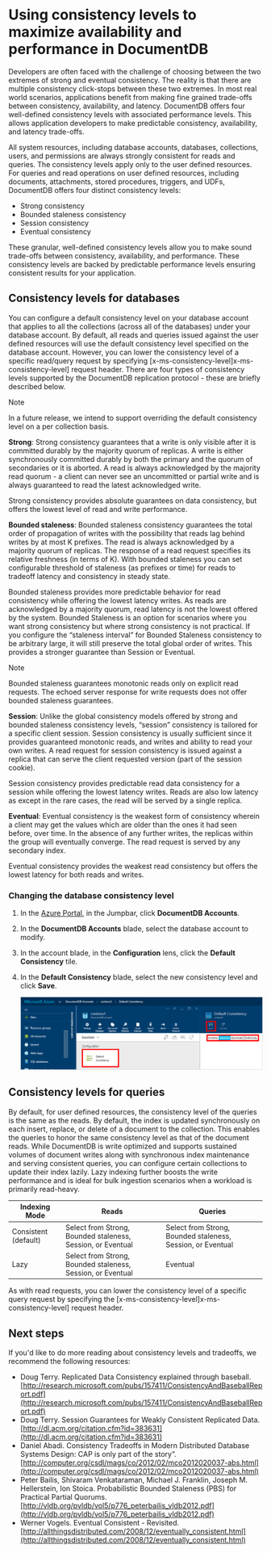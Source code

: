 <properties 
    pageTitle="Consistency levels in DocumentDB | Microsoft Azure" 
    description="Review how DocumentDB has four consistency levels with associated performance levels to help balance eventual consistency, availability, and latency trade-offs." 
    keywords="eventual consistency, documentdb, azure, Microsoft azure"
    services="documentdb" 
    authors="mimig1" 
    manager="jhubbard" 
    editor="cgronlun" 
    documentationCenter=""/>

<tags 
    ms.service="documentdb" 
    ms.workload="data-services" 
    ms.tgt_pltfrm="na" 
    ms.devlang="na" 
    ms.topic="article" 
    ms.date="12/23/2015" 
    ms.author="mimig"/>

# Using consistency levels to maximize availability and performance in DocumentDB
Developers are often faced with the challenge of choosing between the two extremes of strong and eventual consistency. The reality is that there are multiple consistency click-stops between these two extremes. In most real world scenarios, applications benefit from making fine grained trade-offs between consistency, availability, and latency. DocumentDB offers four well-defined consistency levels with associated performance levels. This allows application developers to make predictable consistency, availability, and latency trade-offs.  

All system resources, including database accounts, databases, collections, users, and permissions are always strongly consistent for reads and queries. The consistency levels apply only to the user defined resources. For queries and read operations on user defined resources, including documents, attachments, stored procedures, triggers, and UDFs, DocumentDB offers four distinct consistency levels: 

* Strong consistency
* Bounded staleness consistency
* Session consistency
* Eventual consistency

These granular, well-defined consistency levels allow you to make sound trade-offs between consistency, availability, and performance. These consistency levels are backed by predictable performance levels ensuring consistent results for your application.   

## Consistency levels for databases
You can configure a default consistency level on your database account that applies to all the collections (across all of the databases) under your database account. By default, all reads and queries issued against the user defined resources will use the default consistency level specified on the database account. However, you can lower the consistency level of a specific read/query request by specifying [x-ms-consistency-level]x-ms-consistency-level] request header. There are four types of consistency levels supported by the DocumentDB replication protocol - these are briefly described below. 

> [!NOTE]
> In a future release, we intend to support overriding the default consistency level on a per collection basis.  
> 
> 
**Strong**: Strong consistency guarantees that a write is only visible after it is committed durably by the majority quorum of replicas. A write is either synchronously committed durably by both the primary and the quorum of secondaries or it is aborted. A read is always acknowledged by the majority read quorum - a client can never see an uncommitted or partial write and is always guaranteed to read the latest acknowledged write.   

Strong consistency provides absolute guarantees on data consistency, but offers the lowest level of read and write performance.  

**Bounded staleness**: Bounded staleness consistency guarantees the total order of propagation of writes with the possibility that reads lag behind writes by at most K prefixes. The read is always acknowledged by a majority quorum of replicas. The response of a read request specifies its relative freshness (in terms of K). With   bounded staleness you can set configurable threshold of staleness (as prefixes or time) for reads to tradeoff latency and consistency in steady state.

Bounded staleness provides more predictable behavior for read consistency while offering the lowest latency writes. As reads are acknowledged by a majority quorum, read latency is not the lowest offered by the system. Bounded Staleness is an option for scenarios where you want strong consistency but where strong consistency is not practical. If you configure the “staleness interval” for Bounded Staleness consistency to be arbitrary large, it will still preserve the total global order of writes. This provides a stronger guarantee than Session or Eventual.    

> [!NOTE]
> Bounded staleness guarantees monotonic reads only on explicit read requests. The echoed server response for write requests does not offer bounded staleness guarantees.
> 
> 
**Session**: Unlike the global consistency models offered by strong and bounded staleness consistency levels, “session” consistency is tailored for a specific client session. Session consistency is usually sufficient since it provides guaranteed monotonic reads, and writes and ability to read your own writes. A read request for session consistency is issued against a replica that can serve the client requested version (part of the session cookie).  

Session consistency provides predictable read data consistency for a session while offering the lowest latency writes. Reads are also low latency as except in the rare cases, the read will be served by a single replica.  

**Eventual**: Eventual consistency is the weakest form of consistency wherein a client may get the values which are older than the ones it had seen before, over time. In the absence of any further writes, the replicas within the group will eventually converge. The read request is served by any secondary index.  

Eventual consistency provides the weakest read consistency but offers the lowest latency for both reads and writes. 

### Changing the database consistency level
1. In the [Azure Portal](https://portal.azure.com/), in the Jumpbar, click **DocumentDB Accounts**.

2. In the **DocumentDB Accounts** blade, select the database account to modify.

3. In the account blade, in the **Configuration** lens, click the **Default Consistency** tile.

4. In the **Default Consistency** blade, select the new consistency level and click **Save**. 

    ![Screen shot highlighting the Default Consistency tile, the consistency settings and the Save button](./media/documentdb-consistency-levels/database-consistency-level.png)


## Consistency levels for queries
By default, for user defined resources, the consistency level of the queries is the same as the reads. By default, the index is updated synchronously on each insert, replace, or delete of a document to the collection. This enables the queries to honor the same consistency level as that of the document reads. While DocumentDB is write optimized and supports sustained volumes of document writes along with synchronous index maintenance and serving consistent queries, you can configure certain collections to update their index lazily. Lazy indexing further boosts the write performance and is ideal for bulk ingestion scenarios when a workload is primarily read-heavy.  

| Indexing Mode | Reads | Queries   |
| --- | --- | --- |
| Consistent (default) |Select from Strong, Bounded staleness, Session, or Eventual |Select from Strong, Bounded staleness, Session, or Eventual | |
| Lazy |Select from Strong, Bounded staleness, Session, or Eventual |Eventual   |

As with read requests, you can lower the consistency level of a specific query request by specifying the [x-ms-consistency-level]x-ms-consistency-level] request header.  

## Next steps
If you'd like to do more reading about consistency levels and tradeoffs, we recommend the following resources:

* Doug Terry. Replicated Data Consistency explained through baseball.   
[http://research.microsoft.com/pubs/157411/ConsistencyAndBaseballReport.pdf](http://research.microsoft.com/pubs/157411/ConsistencyAndBaseballReport.pdf)
* Doug Terry. Session Guarantees for Weakly Consistent Replicated Data.   
[http://dl.acm.org/citation.cfm?id=383631](http://dl.acm.org/citation.cfm?id=383631)
* Daniel Abadi. Consistency Tradeoffs in Modern Distributed Database Systems Design: CAP is only part of the story”.   
[http://computer.org/csdl/mags/co/2012/02/mco2012020037-abs.html](http://computer.org/csdl/mags/co/2012/02/mco2012020037-abs.html) 
* Peter Bailis, Shivaram Venkataraman, Michael J. Franklin, Joseph M. Hellerstein, Ion Stoica. Probabilistic Bounded Staleness (PBS) for Practical Partial Quorums.   
[http://vldb.org/pvldb/vol5/p776_peterbailis_vldb2012.pdf](http://vldb.org/pvldb/vol5/p776_peterbailis_vldb2012.pdf)
* Werner Vogels. Eventual Consistent - Revisited.    
[http://allthingsdistributed.com/2008/12/eventually_consistent.html](http://allthingsdistributed.com/2008/12/eventually_consistent.html)

